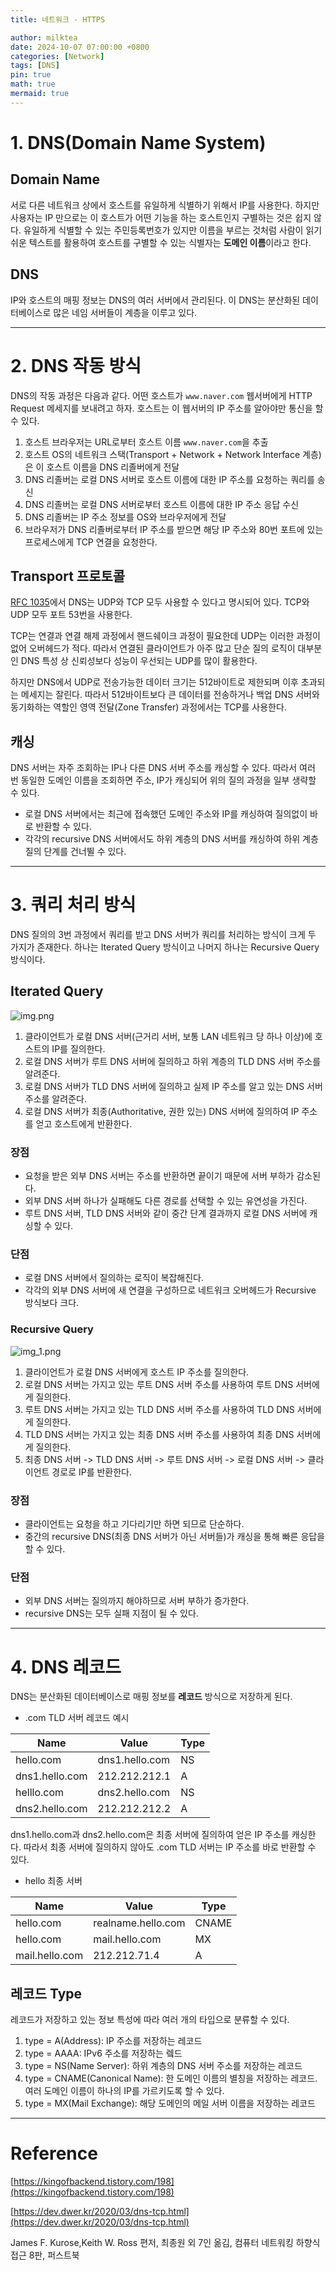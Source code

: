 ```yaml
---
title: 네트워크 - HTTPS

author: milktea
date: 2024-10-07 07:00:00 +0800
categories: [Network]
tags: [DNS]
pin: true
math: true
mermaid: true
---
```


# 1. DNS(Domain Name System)

## Domain Name

서로 다른 네트워크 상에서 호스트를 유일하게 식별하기 위해서 IP를 사용한다.
하지만 사용자는 IP 만으로는 이 호스트가 어떤 기능을 하는 호스트인지 구별하는 것은 쉽지 않다.
유일하게 식별할 수 있는 주민등록번호가 있지만 이름을 부르는 것처럼 사람이 읽기 쉬운 텍스트를 활용하여 호스트를 구별할 수 있는 식별자는 **도메인 이름**이라고 한다.

## DNS

IP와 호스트의 매핑 정보는 DNS의 여러 서버에서 관리된다.
이 DNS는 분산화된 데이터베이스로 많은 네임 서버들이 계층을 이루고 있다.

---
# 2. DNS 작동 방식

DNS의 작동 과정은 다음과 같다.
어떤 호스트가 `www.naver.com` 웹서버에게 HTTP Request 메세지를 보내려고 하자.
호스트는 이 웹서버의 IP 주소를 알아야만 통신을 할 수 있다.

1. 호스트 브라우저는 URL로부터 호스트 이름 `www.naver.com`을 추출
2. 호스트 OS의 네트워크 스택(Transport + Network + Network Interface 계층)은 이 호스트 이름을 DNS 리졸버에게 전달
3. DNS 리졸버는 로컬 DNS 서버로 호스트 이름에 대한 IP 주소를 요청하는 쿼리를 송신
4. DNS 리졸버는 로컬 DNS 서버로부터 호스트 이름에 대한 IP 주소 응답 수신
5. DNS 리졸버는 IP 주소 정보를 OS와 브라우저에게 전달
6. 브라우저가 DNS 리졸버로부터 IP 주소를 받으면 해당 IP 주소와 80번 포트에 있는 프로세스에게 TCP 연결을 요청한다.

## Transport 프로토콜

[RFC 1035](https://datatracker.ietf.org/doc/html/rfc1035#section-4.2)에서 DNS는 UDP와 TCP 모두 사용할 수 있다고 명시되어 있다.
TCP와 UDP 모두 포트 53번을 사용한다.

TCP는 연결과 연결 해제 과정에서 핸드쉐이크 과정이 필요한데 UDP는 이러한 과정이 없어 오버헤드가 적다.
따라서 연결된 클라이언트가 아주 많고 단순 질의 로직이 대부분인 DNS 특성 상 신뢰성보다 성능이 우선되는 UDP를 많이 활용한다.

하지만 DNS에서 UDP로 전송가능한 데이터 크기는 512바이트로 제한되며 이후 초과되는 메세지는 잘린다.
따라서 512바이트보다 큰 데이터를 전송하거나 백업 DNS 서버와 동기화하는 역할인 영역 전달(Zone Transfer) 과정에서는 TCP를 사용한다.


## 캐싱

DNS 서버는 자주 조회하는 IP나 다른 DNS 서버 주소를 캐싱할 수 있다.
따라서 여러 번 동일한 도메인 이름을 조회하면 주소, IP가 캐싱되어 위의 질의 과정을 일부 생략할 수 있다.

- 로컬 DNS 서버에서는 최근에 접속했던 도메인 주소와 IP를 캐싱하여 질의없이 바로 반환할 수 있다.
- 각각의 recursive DNS 서버에서도 하위 계층의 DNS 서버를 캐싱하여 하위 계층 질의 단계를 건너뛸 수 있다.

---

# 3. 쿼리 처리 방식

DNS 질의의 3번 과정에서 쿼리를 받고 DNS 서버가 쿼리를 처리하는 방식이 크게 두 가지가 존재한다.
하나는 Iterated Query 방식이고 나머지 하나는 Recursive Query 방식이다.

## Iterated Query

![img.png](../assets/img/posts/network/study-2-4/img.png)

1. 클라이언트가 로컬 DNS 서버(근거리 서버, 보통 LAN 네트워크 당 하나 이상)에 호스트의 IP를 질의한다.
2. 로컬 DNS 서버가 루트 DNS 서버에 질의하고 하위 계층의 TLD DNS 서버 주소를 알려준다.
3. 로컬 DNS 서버가 TLD DNS 서버에 질의하고 실제 IP 주소를 알고 있는 DNS 서버 주소를 알려준다.
4. 로컬 DNS 서버가 최종(Authoritative, 권한 있는) DNS 서버에 질의하여 IP 주소를 얻고 호스트에게 반환한다.

### 장점 

- 요청을 받은 외부 DNS 서버는 주소를 반환하면 끝이기 때문에 서버 부하가 감소된다.
- 외부 DNS 서버 하나가 실패해도 다른 경로를 선택할 수 있는 유연성을 가진다.
- 루트 DNS 서버, TLD DNS 서버와 같이 중간 단계 결과까지 로컬 DNS 서버에 캐싱할 수 있다.

### 단점

- 로컬 DNS 서버에서 질의하는 로직이 복잡해진다.
- 각각의 외부 DNS 서버에 새 연결을 구성하므로 네트워크 오버헤드가 Recursive 방식보다 크다.

### Recursive Query

![img_1.png](../assets/img/posts/network/study-2-4/img_1.png)

1. 클라이언트가 로컬 DNS 서버에게 호스트 IP 주소를 질의한다.
2. 로컬 DNS 서버는 가지고 있는 루트 DNS 서버 주소를 사용하여 루트 DNS 서버에게 질의한다.
3. 루트 DNS 서버는 가지고 있는 TLD DNS 서버 주소를 사용하여 TLD DNS 서버에게 질의한다.
4. TLD DNS 서버는 가지고 있는 최종 DNS 서버 주소를 사용하여 최종 DNS 서버에게 질의한다.
5. 최종 DNS 서버 -> TLD DNS 서버 -> 루트 DNS 서버 -> 로컬 DNS 서버 -> 클라이언트 경로로 IP를 반환한다.

### 장점

- 클라이언트는 요청을 하고 기다리기만 하면 되므로 단순하다.
- 중간의 recursive DNS(최종 DNS 서버가 아닌 서버들)가 캐싱을 통해 빠른 응답을 할 수 있다.

### 단점

- 외부 DNS 서버는 질의까지 해야하므로 서버 부하가 증가한다.
- recursive DNS는 모두 실패 지점이 될 수 있다.

---

# 4. DNS 레코드

DNS는 분산화된 데이터베이스로 매핑 정보를 **레코드** 방식으로 저장하게 된다.

- .com TLD 서버 레코드 예시

| Name           | Value          | Type |
|----------------|----------------|------|
| hello.com      | dns1.hello.com | NS   |
| dns1.hello.com | 212.212.212.1  | A    |
| helllo.com     | dns2.hello.com | NS   |
| dns2.hello.com | 212.212.212.2  | A    |

dns1.hello.com과 dns2.hello.com은 최종 서버에 질의하여 얻은 IP 주소를 캐싱한다.
따라서 최종 서버에 질의하지 않아도 .com TLD 서버는 IP 주소를 바로 반환할 수 있다.

- hello 최종 서버

| Name           | Value              | Type  |
|----------------|--------------------|-------|
| hello.com      | realname.hello.com | CNAME |
| hello.com      | mail.hello.com     | MX    |
| mail.hello.com | 212.212.71.4       | A     |

## 레코드 Type

레코드가 저장하고 있는 정보 특성에 따라 여러 개의 타입으로 분류할 수 있다.

1. type = A(Address): IP 주소를 저장하는 레코드
2. type = AAAA: IPv6 주소를 저장하는 렠드
3. type = NS(Name Server): 하위 계층의 DNS 서버 주소를 저장하는 레코드
4. type = CNAME(Canonical Name): 한 도메인 이름의 별칭을 저장하는 레코드. 여러 도메인 이름이 하나의 IP를 가르키도록 할 수 있다.
5. type = MX(Mail Exchange): 해당 도메인의 메일 서버 이름을 저장하는 레코드

---
# Reference

[https://kingofbackend.tistory.com/198](https://kingofbackend.tistory.com/198)

[https://dev.dwer.kr/2020/03/dns-tcp.html](https://dev.dwer.kr/2020/03/dns-tcp.html)

James F. Kurose,Keith W. Ross 편저, 최종원 외 7인 옮김, 컴퓨터 네트워킹 하향식 접근 8판, 퍼스트북
